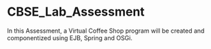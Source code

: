 # CBSE_Lab_Assessment

In this Assessment, a Virtual Coffee Shop program will be created and componentized using EJB, Spring and OSGi.
